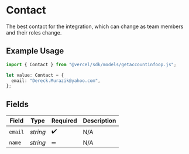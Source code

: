 # Contact

The best contact for the integration, which can change as team members and their roles change.

## Example Usage

```typescript
import { Contact } from "@vercel/sdk/models/getaccountinfoop.js";

let value: Contact = {
  email: "Dereck.Murazik@yahoo.com",
};
```

## Fields

| Field              | Type               | Required           | Description        |
| ------------------ | ------------------ | ------------------ | ------------------ |
| `email`            | *string*           | :heavy_check_mark: | N/A                |
| `name`             | *string*           | :heavy_minus_sign: | N/A                |